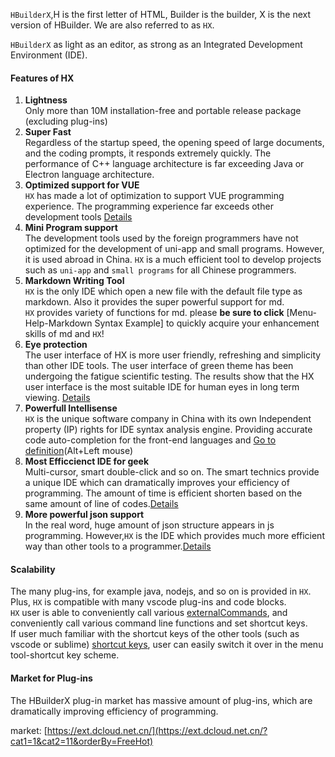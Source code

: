 `HBuilderX`,H is the first letter of HTML, Builder is the builder, X is the next version of HBuilder. We are also referred to as `HX`.

`HBuilderX` as light as an editor, as strong as an Integrated Development Environment (IDE).

#### Features of HX
1. **Lightness**
<br/>Only more than 10M installation-free and portable release package (excluding plug-ins)
2. **Super Fast**
<br/>Regardless of the startup speed, the opening speed of large documents, and the coding prompts, it responds extremely quickly. The performance of C++ language architecture is far exceeding Java or Electron language architecture.
3. **Optimized support for VUE**
<br/>`HX` has made a lot of optimization to support VUE programming experience. The programming experience far exceeds other development tools 
	[Details](/Tutorial/Language/vue)
4. **Mini Program support**
<br/>The development tools used by the foreign programmers have not optimized for the development of uni-app and small programs. However, it is used abroad in China. `HX` is a much efficient tool to develop projects such as `uni-app` and `small programs` for all Chinese programmers.
5. **Markdown Writing Tool**
<br/>`HX` is the only IDE which open a new file with the default file type as markdown. Also it provides the super powerful support for md.
<br/>`HX` provides variety of functions for md. please **be sure to click** [Menu-Help-Markdown Syntax Example] to quickly acquire your enhancement skills of md and `HX`!
6. **Eye protection**
<br/>The user interface of HX is more user friendly, refreshing and simplicity than other IDE tools. The user interface of green theme has been undergoing the fatigue scientific testing. The results show that the HX user interface is the most suitable IDE for human eyes in long term viewing. 
	[Details](/Tutorial/Other/health)
7. **Powerfull Intellisense**
<br/>`HX` is the unique software company in China with its own Independent property (IP) rights for IDE syntax analysis engine. Providing accurate code auto-completion for the front-end languages and [Go to definition](/Tutorial/UserGuide/goto?id=转到定义)(Alt+Left mouse)
8. **Most Efficcienct IDE for geek**
<br/>Multi-cursor, smart double-click and so on. The smart technics provide a unique IDE which can dramatically improves your efficiency of programming. The amount of time is efficient shorten based on the same amount of line of codes.[Details](/Tutorial/UserGuide/selection)
9. **More powerful json support**
<br/>In the real word, huge amount of json structure appears in js programming. However,`HX` is the IDE which provides much more efficient way than other tools to a programmer.[Details](/Tutorial/Language/json)


#### Scalability
The many plug-ins, for example java, nodejs, and so on is provided in `HX`. Plus, `HX` is compatible with many vscode plug-ins and code blocks.<br/>
`HX` user is able to conveniently call various [externalCommands](/Tutorial/UserGuide/externalCommands), and conveniently call various command line functions and set shortcut keys.<br/>
If user much familiar with the shortcut keys of the other tools (such as vscode or sublime) [shortcut keys](/Tutorial/keybindings), user can easily switch it over in the menu tool-shortcut key scheme.

#### Market for Plug-ins

The HBuilderX plug-in market has massive amount of plug-ins, which are dramatically improving efficiency of programming.

market: [https://ext.dcloud.net.cn/](https://ext.dcloud.net.cn/?cat1=1&cat2=11&orderBy=FreeHot)
